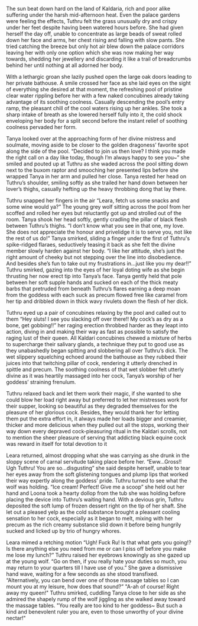 The sun beat down hard on the land of Kaldaria, rich and poor alike suffering under the harsh mid-afternoon heat. Even the palace gardens were feeling the effects, Tuthru felt the grass unusually dry and crispy under her feet despite having been watered hours before. She had given herself the day off, unable to concentrate as large beads of sweat rolled down her face and arms, her chest rising and falling with slow pants. She tried catching the breeze but only hot air blew down the palace corridors leaving her with only one option which she was now making her way towards, shedding her jewellery and discarding it like a trail of breadcrumbs behind her until nothing at all adorned her body.

With a lethargic groan she lazily pushed open the large oak doors leading to her private bathouse. A smile crossed her face as she laid eyes on the sight of everything she desired at that moment, the refreshing pool of pristine clear water rippling before her with a few naked concubines already taking advantage of its soothing coolness. Casually descending the pool’s entry ramp, the pleasant chill of the cool waters rising up her ankles. She took a sharp intake of breath as she lowered herself fully into it, the cold shock enveloping her body for a split second before the instant relief of soothing coolness pervaded her form.

Tanya looked over at the approaching form of her divine mistress and soulmate, moving aside to be closer to the golden dragoness’ favorite spot along the side of the pool. “Decided to join us then love? I think you made the right call on a day like today, though I’m always happy to see you~” she smiled and pouted up at Tuthru as she waded across the pool sitting down next to the buxom raptor and smooching her presented lips before she wrapped Tanya in her arm and pulled her close. Tanya rested her head on Tuthru’s shoulder, smiling softly as she trailed her hand down between her lover’s thighs, casually hefting up the heavy throbbing dong that lay there.

Tuthru snapped her fingers in the air “Leara, fetch us some snacks and some wine would ya?” The young grey wolf sitting across the pool from her scoffed and rolled her eyes but reluctantly got up and strolled out of the room. Tanya shook her head softly, gently cradling the pillar of black flesh between Tuthru’s thighs. “I don’t know what you see in that one, my love. She does not appreciate the honour and privelidge it is to serve you, not like the rest of us do!” Tanya smirked, sliding a finger under the first of Tuthru's spike-ridged flaraes, seductively teasing it back as she felt the divine member slowly harden against her body. “I like her attitude, she’s just the right amount of cheeky but not stepping over the line into disobedience. And besides she’s fun to take out my frustrations in…just like you my dear!!” Tuthru smirked, gazing into the eyes of her loyal doting wife as she begin thrusting her now erect tip into Tanya’s face. Tanya gently held that pole between her soft supple hands and sucked on each of the thick meaty barbs that pretruded from beneath Tuthru’s flares earning a deep moan from the goddess with each suck as precum flowed free like caramel from her tip and dribbled down in thick wavy rivulets down the flesh of her dick.

Tuthru eyed up a pair of concubines relaxing by the pool and called out to them “Hey sluts! I see you slacking off over there!! My cock’s as dry as a bone, get gobbing!!” her raging erection throbbed harder as they leapt into action, diving in and making their way as fast as possible to satisfy the raging lust of their queen. All Kaldari concubines chewed a mixture of herbs to supercharge their salivary glands, a technique they put to good use as they unabashedly began spitting and slobbering all over Tuthru’s dick. The wet slippery squelching echoed around the bathouse as they rubbed their juices into that twitching pillar of cock, rendering it utterly drenched in spittle and precum. The soothing coolness of that wet slobber felt utterly divine as it was heartily massaged into her cock, Tanya’s worship of her goddess’ straining frenulum.

Tuthru relaxed back and let them work their magic, if she wanted to she could blow her load right away but preferred to let her mistresses work for their supper, looking so beautiful as they degraded themselves for the pleasure of her glorious cock. Besides, they would thank her for letting them put the extra effort in, it always made her loads bigger and creamier, thicker and more delicious when they pulled out all the stops, working their way down every depraved cock-pleasuring ritual in the Kaldari scrolls, not to mention the sheer pleasure of serving that addicting black equine cock was reward in itself for total devotion to it

Leara returned, almost dropping what she was carrying as she drunk in the sloppy scene of carnal servitude taking place before her. “Eww…Gross!! Ugh Tuthru! You are so…disgusting” she said despite herself, unable to tear her eyes away from the soft glistening tongues and plump lips that worked their way expertly along the goddess’ pride. Tuthru turned to see what the wolf was holding. “Ice cream! Perfect! Give me a scoop” she held out her hand and Loona took a hearty dollop from the tub she was holding before placing the device into Tuthru’s waiting hand. With a devious grin, Tuthru deposited the soft lump of frozen dessert right on the tip of her shaft. She let out a pleased yelp as the cold substance brought a pleasant cooling sensation to her cock, especially as it began to melt, mixing with her precum as the rich creamy substance slid down it before being hungrily sucked and licked up by trio of hungry whores.

Leara mimed a retching motion “Ugh! Fuck Ru! Is that what gets you going!? Is there anything else you need from me or can I piss off before you make me lose my lunch?” Tuthru raised her eyebrows knowingly as she gazed up at the young wolf. “Go on then, if you really hate your duties so much, you may return to your quarters till I have use of you.” She gave a dismissive hand wave, waiting for a few seconds as she stood transfixed. “Alternatively, you can bend over one of those massage tables so I can mount you at my leisure, how does that sound?”
"A-ah of course! Right away my queen!" Tuthru smirked, cuddling Tanya close to her side as she admired the shapely rump of the wolf jiggling as she walked away toward the massage tables. "You really are too kind to her goddess~ But such a kind and benevolent ruler you are, even to those unworthy of your divine nectar!"